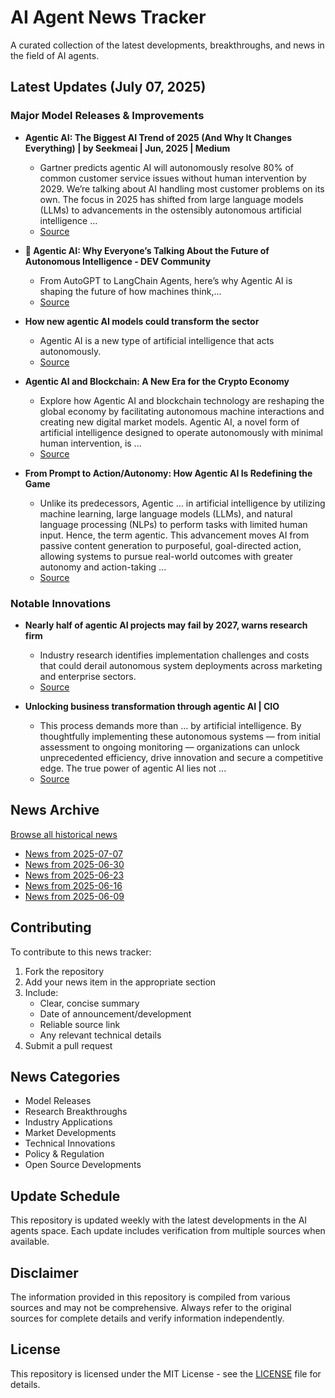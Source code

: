 # AI Agent News Tracker

A curated collection of the latest developments, breakthroughs, and news in the field of AI agents.

## Latest Updates (July 07, 2025)


### Major Model Releases & Improvements

- **Agentic AI: The Biggest AI Trend of 2025 (And Why It Changes Everything) | by Seekmeai | Jun, 2025 | Medium**
  - Gartner predicts agentic AI will autonomously resolve 80% of common customer service issues without human intervention by 2029. We’re talking about AI handling most customer problems on its own. The focus in 2025 has shifted from large language models (LLMs) to advancements in the ostensibly autonomous artificial intelligence ...
  - [Source](https://medium.com/@seekmeai/agentic-ai-the-biggest-ai-trend-of-2025-and-why-it-changes-everything-f15ef291d1da)

- **🤖 Agentic AI: Why Everyone’s Talking About the Future of Autonomous Intelligence - DEV Community**
  - From AutoGPT to LangChain Agents, here’s why Agentic AI is shaping the future of how machines think,...
  - [Source](https://dev.to/abhishekjaiswal_4896/agentic-ai-why-everyones-talking-about-the-future-of-autonomous-intelligence-20ho)

- **How new agentic AI models could transform the sector**
  - Agentic AI is a new type of artificial intelligence that acts autonomously.
  - [Source](https://morningadvertiser.co.uk/Article/2025/07/04/how-can-agentic-ai-benefit-pubs)

- **Agentic AI and Blockchain: A New Era for the Crypto Economy**
  - Explore how Agentic AI and blockchain technology are reshaping the global economy by facilitating autonomous machine interactions and creating new digital market models. Agentic AI, a novel form of artificial intelligence designed to operate autonomously with minimal human intervention, is ...
  - [Source](https://blockchain.news/news/agentic-ai-blockchain-new-era-crypto-economy)

- **From Prompt to Action/Autonomy: How Agentic AI Is Redefining the Game**
  - Unlike its predecessors, Agentic ... in artificial intelligence by utilizing machine learning, large language models (LLMs), and natural language processing (NLPs) to perform tasks with limited human input. Hence, the term agentic. This advancement moves AI from passive content generation to purposeful, goal-directed action, allowing systems to pursue real-world outcomes with greater autonomy and action-taking ...
  - [Source](https://validmind.com/blog/what-is-agentic-ai-101-understanding-technology/)

### Notable Innovations

- **Nearly half of agentic AI projects may fail by 2027, warns research firm**
  - Industry research identifies implementation challenges and costs that could derail autonomous system deployments across marketing and enterprise sectors.
  - [Source](https://ppc.land/nearly-half-of-agentic-ai-projects-may-fail-by-2027-warns-research-firm)

- **Unlocking business transformation through agentic AI | CIO**
  - This process demands more than ... by artificial intelligence. By thoughtfully implementing these autonomous systems — from initial assessment to ongoing monitoring — organizations can unlock unprecedented efficiency, drive innovation and secure a competitive edge. The true power of agentic AI lies not ...
  - [Source](https://www.cio.com/article/4014821/unlocking-business-transformation-through-agentic-ai.html)

## News Archive

[Browse all historical news](./history/)

- [News from 2025-07-07](./history/2025-07-07_news.md)
- [News from 2025-06-30](./history/2025-06-30_news.md)
- [News from 2025-06-23](./history/2025-06-23_news.md)
- [News from 2025-06-16](./history/2025-06-16_news.md)
- [News from 2025-06-09](./history/2025-06-09_news.md)


## Contributing

To contribute to this news tracker:

1. Fork the repository
2. Add your news item in the appropriate section
3. Include:
   - Clear, concise summary
   - Date of announcement/development
   - Reliable source link
   - Any relevant technical details
4. Submit a pull request

## News Categories

- Model Releases
- Research Breakthroughs
- Industry Applications
- Market Developments
- Technical Innovations
- Policy & Regulation
- Open Source Developments

## Update Schedule

This repository is updated weekly with the latest developments in the AI agents space. Each update includes verification from multiple sources when available.

## Disclaimer

The information provided in this repository is compiled from various sources and may not be comprehensive. Always refer to the original sources for complete details and verify information independently.

## License

This repository is licensed under the MIT License - see the [LICENSE](LICENSE) file for details.
